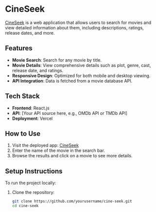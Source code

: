 # CineSeek

[CineSeek](https://cine-seek.vercel.app/) is a web application that allows users to search for movies and view detailed information about them, including descriptions, ratings, release dates, and more.

## Features

- **Movie Search**: Search for any movie by title.
- **Movie Details**: View comprehensive details such as plot, genre, cast, release date, and ratings.
- **Responsive Design**: Optimized for both mobile and desktop viewing.
- **API Integration**: Data is fetched from a movie database API.

## Tech Stack

- **Frontend**: React.js
- **API**: [Your API source here, e.g., OMDb API or TMDb API]
- **Deployment**: Vercel

## How to Use

1. Visit the deployed app: [CineSeek](https://cine-seek.vercel.app/)
2. Enter the name of the movie in the search bar.
3. Browse the results and click on a movie to see more details.

## Setup Instructions

To run the project locally:

1. Clone the repository:

   ```bash
   git clone https://github.com/yourusername/cine-seek.git
   cd cine-seek


